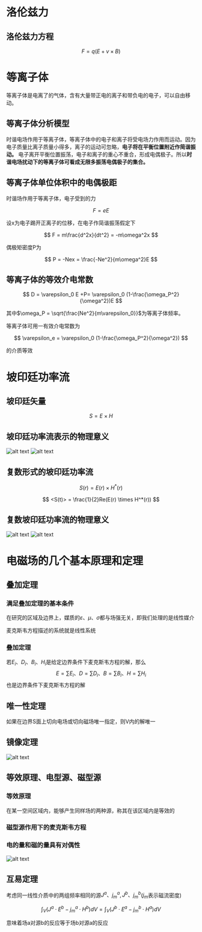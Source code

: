 # 洛伦兹力

## 洛伦兹力方程

$$
F = q(E + v \times B)
$$

# 等离子体

等离子体是电离了的气体，含有大量带正电的离子和带负电的电子，可以自由移动。

## 等离子体分析模型

时谐电场作用于等离子体，等离子体中的电子和离子将受电场力作用而运动。因为电子质量比离子质量小得多，离子的运动可忽略，**电子将在平衡位置附近作简谐振动。**
电子离开平衡位置振荡，电子和离子的重心不重合，形成电偶极子。所以**时谐电场扰动下的等离子体可看成无限多振荡电偶极子的集合。**

## 等离子体单位体积中的电偶极距

时谐场作用于等离子体，电子受到的力

$$
F = eE
$$

设x为电子踢开正离子的位移，在电子作简谐振荡假定下

$$
F = m\frac{d^2x}{dt^2} = -m\omega^2x
$$

偶极矩密度P为

$$
P = -Nex = \frac{-Ne^2}{m\omega^2}E
$$

## 等离子体的等效介电常数

$$
D = \varepsilon_0 E +P= \varepsilon_0 (1-\frac{\omega_P^2}{\omega^2})E
$$

其中$\omega_P = \sqrt{\frac{Ne^2}{m\varepsilon_0}}$为等离子体频率。

等离子体可用一有效介电常数为

$$
\varepsilon_e = \varepsilon_0 (1-\frac{\omega_P^2}{\omega^2})
$$

的介质等效

# 坡印廷功率流

## 坡印廷矢量

$$
S = E \times H
$$

## 坡印廷功率流表示的物理意义

![alt text](image.png)
![alt text](image-1.png)

## 复数形式的坡印廷功率流

$$
S(r) = E(r) \times H^*(r)
$$

$$
<S(t)> = \frac{1}{2}Re(E(r) \times H^*(r))
$$

## 复数坡印廷功率流的物理意义

![alt text](image-2.png)
![alt text](image-3.png)

# 电磁场的几个基本原理和定理

## 叠加定理

### 满足叠加定理的基本条件

在研究的区域及边界上，媒质的$\varepsilon、\mu、\sigma$都与场强无关，即我们处理的是线性媒介

麦克斯韦方程描述的系统就是线性系统

### 叠加定理

若$E_i、D_i、B_i、H_i$是给定边界条件下麦克斯韦方程的解，那么
$$E = \sum E_i、D = \sum D_i、B = \sum B_i、H = \sum H_i
$$
也是边界条件下麦克斯韦方程的解

## 唯一性定理

如果在边界S面上切向电场或切向磁场唯一指定，则V内的解唯一

## 镜像定理

![alt text](image-4.png)

## 等效原理、电型源、磁型源

### 等效原理

在某一空间区域内，能够产生同样场的两种源，称其在该区域内是等效的

### 磁型源作用下的麦克斯韦方程

### 电的量和磁的量具有对偶性

![alt text](image-5.png)

## 互易定理

考虑同一线性介质中的两组频率相同的源$J^a、j_m^a,J^b、j_m^b$($j_m$表示磁流密度)

$$
\int_V (J^a \cdot E^b-j_m^a \cdot H^b) dV = \int_V (J^b \cdot E^a-j_m^b \cdot H^a) dV
$$

意味着场a对源b的反应等于场b对源a的反应